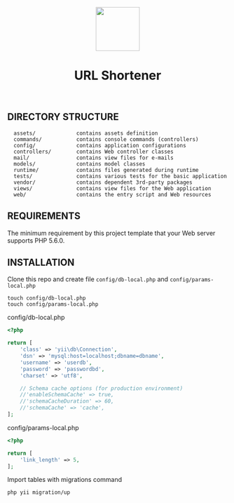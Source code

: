 <p align="center">
    <a href="https://dutainformasi.net" target="_blank">
        <img src="https://s3-id-jkt-1.kilatstorage.id/cdn-dutainformasi/assets/img/logo.png" height="100px">
    </a>
    <h1 align="center">URL Shortener</h1>
    <br>
</p>

DIRECTORY STRUCTURE
-------------------

      assets/             contains assets definition
      commands/           contains console commands (controllers)
      config/             contains application configurations
      controllers/        contains Web controller classes
      mail/               contains view files for e-mails
      models/             contains model classes
      runtime/            contains files generated during runtime
      tests/              contains various tests for the basic application
      vendor/             contains dependent 3rd-party packages
      views/              contains view files for the Web application
      web/                contains the entry script and Web resources



REQUIREMENTS
------------

The minimum requirement by this project template that your Web server supports PHP 5.6.0.


INSTALLATION
------------
Clone this repo and create file ```config/db-local.php``` and ```config/params-local.php```

~~~
touch config/db-local.php
touch config/params-local.php
~~~

config/db-local.php
~~~php
<?php

return [
    'class' => 'yii\db\Connection',
    'dsn' => 'mysql:host=localhost;dbname=dbname',
    'username' => 'userdb',
    'password' => 'passwordbd',
    'charset' => 'utf8',

    // Schema cache options (for production environment)
    //'enableSchemaCache' => true,
    //'schemaCacheDuration' => 60,
    //'schemaCache' => 'cache',
];
~~~

config/params-local.php
~~~php
<?php

return [
    'link_length' => 5,
];
~~~

Import tables with migrations command
~~~
php yii migration/up
~~~